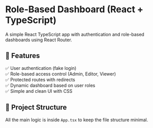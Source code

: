 # Role-Based Dashboard (React + TypeScript)

A simple React TypeScript app with authentication and role-based dashboards using React Router.

## 🚀 Features
✅ User authentication (fake login)  
✅ Role-based access control (Admin, Editor, Viewer)  
✅ Protected routes with redirects  
✅ Dynamic dashboard based on user roles  
✅ Simple and clean UI with CSS  

## 📂 Project Structure
All the main logic is inside `App.tsx` to keep the file structure minimal.
